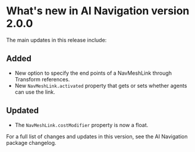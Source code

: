 # What's new in AI Navigation version 2.0.0

The main updates in this release include:

## Added

* New option to specify the end points of a NavMeshLink through Transform references.
* New `NavMeshLink.activated` property that gets or sets whether agents can use the link.

## Updated

* The `NavMeshLink.costModifier` property is now a float.

For a full list of changes and updates in this version, see the AI Navigation package changelog.
